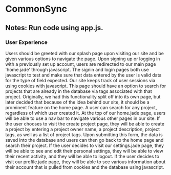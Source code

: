 # CommonSync
## Notes: Run code using **app.js**. 
### User Experience
Users should be greeted with our splash page upon visiting our site and be given various options to navigate the page.
Upon signing up or logging in with a previously set up account, users are redirected to our main page 'home.jade' through javascript.
The signin and login pages both use javascript to test and make sure that data entered by the user is valid data for the type of field expected.
Our site keeps track of user sessions via using cookies with javascript.
This page should have an option to search for projects that are already in the database via tags associated with that project.
Originally, we had this functionality split off into its own page, but later decided that because of the idea behind our site, it should be a prominent feature on the home page.
A user can search for any project, regardless of which user created it.
At the top of our home.jade page, users will be able to use a nav bar to navigate various other pages in our site.
If the user chooses to visit the create project page, they will be able to create a project by entering a project owner name, a project description, project tags, as well as a list of project tags.
Upon submitting this form, the data is saved into the database and users can then go back to the home page and search their project.
If the user decides to visit our settings.jade page, they will be able to see and edit their personal settings, they will be able to view their recent activity, and they will be able to logout.
If the user decides to visit our profile.jade page, they will be able to see various information about their account that is pulled from cookies and the database using javascript.